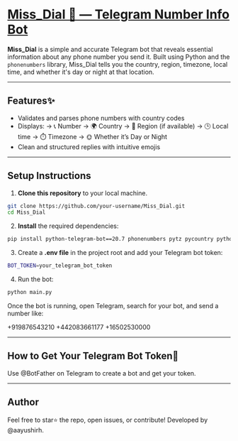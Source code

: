 # [Miss_Dial 💫 — Telegram Number Info Bot](https://t.me/your_bot_username)

**Miss_Dial** is a simple and accurate Telegram bot that reveals essential information about any phone number you send it. Built using Python and the `phonenumbers` library, Miss_Dial tells you the country, region, timezone, local time, and whether it's day or night at that location.

---

## Features✨

- Validates and parses phone numbers with country codes
- Displays:
  -> 📞 Number
  -> 🌍 Country
  -> 📍 Region (if available)
  -> 🕒 Local time
  -> ⏱️ Timezone
  -> 🌞 Whether it’s Day or Night
- Clean and structured replies with intuitive emojis
---

## Setup Instructions

1. **Clone this repository** to your local machine.

```bash
git clone https://github.com/your-username/Miss_Dial.git
cd Miss_Dial
```
2. **Install** the required dependencies:

```bash
pip install python-telegram-bot==20.7 phonenumbers pytz pycountry python-dotenv
```
3. Create a **.env file** in the project root and add your Telegram bot token:
   
```bash
BOT_TOKEN=your_telegram_bot_token
```
4. Run the bot:

```bash
python main.py
```
Once the bot is running, open Telegram, search for your bot, and send a number like:

+919876543210
+442083661177
+16502530000

---

## How to Get Your Telegram Bot Token🔑
Use @BotFather on Telegram to create a bot and get your token.

---

## Author
Feel free to star⭐ the repo, open issues, or contribute!
Developed by @aayushirh.
